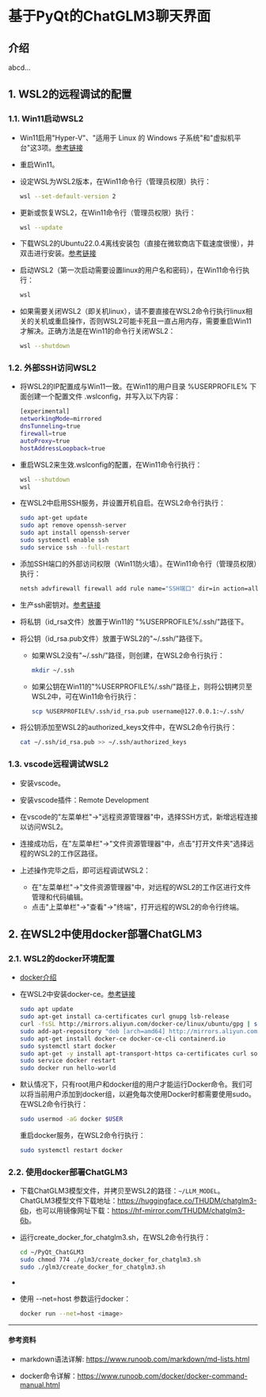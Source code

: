 # 基于PyQt的ChatGLM3聊天界面

## 介绍

abcd...

## 1. WSL2的远程调试的配置

### 1.1. Win11启动WSL2

* Win11启用"Hyper-V"、"适用于 Linux 的 Windows 子系统"和"虚拟机平台"这3项。[参考链接](https://cloud.tencent.com/developer/article/2273536)
* 重启Win11。
* 设定WSL为WSL2版本，在Win11命令行（管理员权限）执行：

    ```bash
    wsl --set-default-version 2
    ```

* 更新或恢复WSL2，在Win11命令行（管理员权限）执行：

    ```bash
    wsl --update
    ```

* 下载WSL2的Ubuntu22.0.4离线安装包（直接在微软商店下载速度很慢），并双击进行安装。[参考链接](https://blog.csdn.net/qq401195092/article/details/133717025)
* 启动WSL2（第一次启动需要设置linux的用户名和密码），在Win11命令行执行：

    ```bash
    wsl
    ```

* 如果需要关闭WSL2（即关机linux），请不要直接在WSL2命令行执行linux相关的关机或重启操作，否则WSL2可能卡死且一直占用内存，需要重启Win11才解决。正确方法是在Win11的命令行关闭WSL2：

    ```bash
    wsl --shutdown
    ```

### 1.2. 外部SSH访问WSL2

* 将WSL2的IP配置成与Win11一致。在Win11的用户目录 %USERPROFILE% 下面创建一个配置文件 .wslconfig，并写入以下内容：

    ```bash
    [experimental]
    networkingMode=mirrored
    dnsTunneling=true
    firewall=true
    autoProxy=true
    hostAddressLoopback=true
    ```

* 重启WSL2来生效.wslconfig的配置，在Win11命令行执行：

    ```bash
    wsl --shutdown
    wsl
    ```

* 在WSL2中启用SSH服务，并设置开机自启。在WSL2命令行执行：

    ```bash
    sudo apt-get update
    sudo apt remove openssh-server
    sudo apt install openssh-server
    sudo systemctl enable ssh
    sudo service ssh --full-restart
    ```

* 添加SSH端口的外部访问权限（Win11防火墙）。在Win11命令行（管理员权限）执行：

    ```bash
    netsh advfirewall firewall add rule name="SSH端口" dir=in action=allow protocol=TCP localport=22
    ```

* 生产ssh密钥对。[参考链接](https://zhuanlan.zhihu.com/p/634030527)
* 将私钥（id_rsa文件）放置于Win11的 "%USERPROFILE%/.ssh/"路径下。
* 将公钥（id_rsa.pub文件）放置于WSL2的"~/.ssh/"路径下。
  * 如果WSL2没有"~/.ssh/"路径，则创建，在WSL2命令行执行：

    ```bash
    mkdir ~/.ssh
    ```

  * 如果公钥在Win11的"%USERPROFILE%/.ssh/"路径上，则将公钥拷贝至WSL2中，可在Win11命令行执行：

    ```bash
    scp %USERPROFILE%/.ssh/id_rsa.pub username@127.0.0.1:~/.ssh/
    ```

* 将公钥添加至WSL2的authorized_keys文件中，在WSL2命令行执行：

    ```bash
    cat ~/.ssh/id_rsa.pub >> ~/.ssh/authorized_keys
    ```

### 1.3. vscode远程调试WSL2

* 安装vscode。
* 安装vscode插件：Remote Development
* 在vscode的"左菜单栏"->"远程资源管理器"中，选择SSH方式，新增远程连接以访问WSL2。
* 连接成功后，在"左菜单栏"->"文件资源管理器"中，点击"打开文件夹"选择远程的WSL2的工作区路径。

* 上述操作完毕之后，即可远程调试WSL2：
  * 在"左菜单栏"->"文件资源管理器"中，对远程的WSL2的工作区进行文件管理和代码编辑。
  * 点击"上菜单栏"->"查看"->"终端"，打开远程的WSL2的命令行终端。

## 2. 在WSL2中使用docker部署ChatGLM3

### 2.1. WSL2的docker环境配置

* [docker介绍](https://zhuanlan.zhihu.com/p/107981897)

* 在WSL2中安装docker-ce。[参考链接](https://zhuanlan.zhihu.com/p/651148141)

    ```bash
    sudo apt update
    sudo apt-get install ca-certificates curl gnupg lsb-release
    curl -fsSL http://mirrors.aliyun.com/docker-ce/linux/ubuntu/gpg | sudo apt-key add -
    sudo add-apt-repository "deb [arch=amd64] http://mirrors.aliyun.com/docker-ce/linux/ubuntu $(lsb_release -cs) stable"
    sudo apt-get install docker-ce docker-ce-cli containerd.io
    sudo systemctl start docker
    sudo apt-get -y install apt-transport-https ca-certificates curl software-properties-common
    sudo service docker restart
    sudo docker run hello-world
    ```

* 默认情况下，只有root用户和docker组的用户才能运行Docker命令。我们可以将当前用户添加到docker组，以避免每次使用Docker时都需要使用sudo。在WSL2命令行执行：

    ```bash
    sudo usermod -aG docker $USER
    ```

    重启docker服务，在WSL2命令行执行：

    ```bash
    sudo systemctl restart docker
    ```

### 2.2. 使用docker部署ChatGLM3

* 下载ChatGLM3模型文件，并拷贝至WSL2的路径：```~/LLM_MODEL```。ChatGLM3模型文件下载地址：<https://huggingface.co/THUDM/chatglm3-6b>，也可以用镜像网址下载：<https://hf-mirror.com/THUDM/chatglm3-6b>。

* 运行create_docker_for_chatglm3.sh，在WSL2命令行执行：

    ```bash
    cd ~/PyQt_ChatGLM3
    sudo chmod 774 ./glm3/create_docker_for_chatglm3.sh
    sudo ./glm3/create_docker_for_chatglm3.sh
    ```

* 

* 使用 --net=host 参数运行docker：

    ```bash
    docker run --net=host <image>
    ```

------------------------------------------------------------------------

#### 参考资料

* markdown语法详解: <https://www.runoob.com/markdown/md-lists.html>

* docker命令详解：<https://www.runoob.com/docker/docker-command-manual.html>
